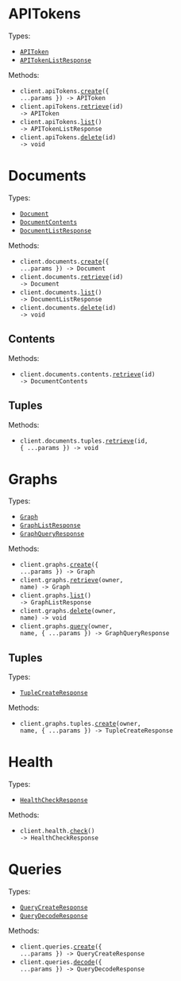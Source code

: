 # APITokens

Types:

- <code><a href="./src/resources/api-tokens.ts">APIToken</a></code>
- <code><a href="./src/resources/api-tokens.ts">APITokenListResponse</a></code>

Methods:

- <code title="post /api-tokens">client.apiTokens.<a href="./src/resources/api-tokens.ts">create</a>({ ...params }) -> APIToken</code>
- <code title="get /api-tokens/{id}">client.apiTokens.<a href="./src/resources/api-tokens.ts">retrieve</a>(id) -> APIToken</code>
- <code title="get /api-tokens">client.apiTokens.<a href="./src/resources/api-tokens.ts">list</a>() -> APITokenListResponse</code>
- <code title="delete /api-tokens/{id}">client.apiTokens.<a href="./src/resources/api-tokens.ts">delete</a>(id) -> void</code>

# Documents

Types:

- <code><a href="./src/resources/documents/documents.ts">Document</a></code>
- <code><a href="./src/resources/documents/documents.ts">DocumentContents</a></code>
- <code><a href="./src/resources/documents/documents.ts">DocumentListResponse</a></code>

Methods:

- <code title="post /documents">client.documents.<a href="./src/resources/documents/documents.ts">create</a>({ ...params }) -> Document</code>
- <code title="get /documents/{id}">client.documents.<a href="./src/resources/documents/documents.ts">retrieve</a>(id) -> Document</code>
- <code title="get /documents">client.documents.<a href="./src/resources/documents/documents.ts">list</a>() -> DocumentListResponse</code>
- <code title="delete /documents/{id}">client.documents.<a href="./src/resources/documents/documents.ts">delete</a>(id) -> void</code>

## Contents

Methods:

- <code title="get /documents/{id}/contents">client.documents.contents.<a href="./src/resources/documents/contents.ts">retrieve</a>(id) -> DocumentContents</code>

## Tuples

Methods:

- <code title="get /documents/{id}/tuples">client.documents.tuples.<a href="./src/resources/documents/tuples.ts">retrieve</a>(id, { ...params }) -> void</code>

# Graphs

Types:

- <code><a href="./src/resources/graphs/graphs.ts">Graph</a></code>
- <code><a href="./src/resources/graphs/graphs.ts">GraphListResponse</a></code>
- <code><a href="./src/resources/graphs/graphs.ts">GraphQueryResponse</a></code>

Methods:

- <code title="post /graphs">client.graphs.<a href="./src/resources/graphs/graphs.ts">create</a>({ ...params }) -> Graph</code>
- <code title="get /graphs/{owner}/{name}">client.graphs.<a href="./src/resources/graphs/graphs.ts">retrieve</a>(owner, name) -> Graph</code>
- <code title="get /graphs">client.graphs.<a href="./src/resources/graphs/graphs.ts">list</a>() -> GraphListResponse</code>
- <code title="delete /graphs/{owner}/{name}">client.graphs.<a href="./src/resources/graphs/graphs.ts">delete</a>(owner, name) -> void</code>
- <code title="post /graphs/{owner}/{name}/query">client.graphs.<a href="./src/resources/graphs/graphs.ts">query</a>(owner, name, { ...params }) -> GraphQueryResponse</code>

## Tuples

Types:

- <code><a href="./src/resources/graphs/tuples.ts">TupleCreateResponse</a></code>

Methods:

- <code title="post /graphs/{owner}/{name}/tuples">client.graphs.tuples.<a href="./src/resources/graphs/tuples.ts">create</a>(owner, name, { ...params }) -> TupleCreateResponse</code>

# Health

Types:

- <code><a href="./src/resources/health.ts">HealthCheckResponse</a></code>

Methods:

- <code title="get /health">client.health.<a href="./src/resources/health.ts">check</a>() -> HealthCheckResponse</code>

# Queries

Types:

- <code><a href="./src/resources/queries.ts">QueryCreateResponse</a></code>
- <code><a href="./src/resources/queries.ts">QueryDecodeResponse</a></code>

Methods:

- <code title="post /query">client.queries.<a href="./src/resources/queries.ts">create</a>({ ...params }) -> QueryCreateResponse</code>
- <code title="post /queries/decode">client.queries.<a href="./src/resources/queries.ts">decode</a>({ ...params }) -> QueryDecodeResponse</code>
